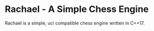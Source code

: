 # Rachael - A Simple Chess Engine

 Rachael is a simple, uci compatible chess engine written in C++17.

	
